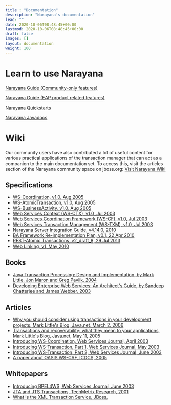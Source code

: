 ```yaml
---
title : "Documentation"
description: "Narayana's documentation"
lead: ""
date: 2020-10-06T08:48:45+00:00
lastmod: 2020-10-06T08:48:45+00:00
draft: false
images: []
layout: documentation
weight: 100
---
```



Learn to use Narayana
=====================

[ Narayana Guide (Community-only features)](..//docs/project/index.html)

[ Narayana Guide (EAP product related
features)](..//docs/product/index.html)

[ Narayana Quickstarts](https://github.com/jbosstm/quickstart)

[ Narayana Javadocs](..//docs/api/index.html)

Wiki
====

Our community users have also contributed a lot of useful content for
various practical applications of the transaction manager that can act
as a companion to the main documentation set. To access this, visit the
articles section of the Narayana community space on jboss.org: [ Visit
Narayana
Wiki](https://developer.jboss.org/en/jbosstm/content?filterID=contentstatus%5Bpublished%5D~objecttype~objecttype%5Bdocument%5D)

Specifications
--------------

-   [ WS-Coordination, v1.0, Aug
    2005](https://downloads.jboss.org/jbosstm/dms/jbosstm/resources/standards/WS-Coordination.pdf)
-   [ WS-AtomicTransaction, v1.0, Aug
    2005](https://downloads.jboss.org/jbosstm/dms/jbosstm/resources/standards/WS-AtomicTransaction.pdf)
-   [ WS-BusinessActivity, v1.0, Aug
    2005](https://downloads.jboss.org/jbosstm/dms/jbosstm/resources/standards/WS-BusinessActivity.pdf)
-   [ Web Services Context (WS-CTX), v1.0, Jul
    2003](https://downloads.jboss.org/jbosstm/dms/jbosstm/resources/standards/WS-CTX.pdf)
-   [ Web Services Coordination Framework (WS-CF), v1.0, Jul
    2003](https://downloads.jboss.org/jbosstm/dms/jbosstm/resources/standards/WS-CF.pdf)
-   [ Web Services Transaction Management (WS-TXM), v1.0, Jul
    2003](https://downloads.jboss.org/jbosstm/dms/jbosstm/resources/standards/WS-TXM.pdf)
-   [ Narayana Server Integration Guide, v4.14.0,
    2010](..//docs/specs/server-integration-guide.pdf)
-   [ BA Framework Re-implementation Plan, v0.1, 22 Apr
    2010](..//docs/specs/BAFrameworkUpdated.odt)
-   [ REST-Atomic Transactions, v2\_draft\_8, 29 Jul
    2013](..//docs/specs/restat-v2-draft-8-2013-jul-29.pdf)
-   [ Web Linking, v1, May
    2010](..//docs/specs/draft-nottingham-http-link-header-10.txt)

Books
-----

-   [ Java Transaction Processing: Design and Implementation, by Mark
    Little, Jon Maron and Greg Pavlik,
    2004](https://www.amazon.com/exec/obidos/tg/detail/-/013035290X)
-   [ Developing Enterprise Web Services: An Architect\'s Guide, by
    Sandeep Chatterjee and James Webber,
    2003](https://www.amazon.com/exec/obidos/tg/detail/-/0131401602)

Articles
--------

-   [ Why you should consider using transactions in your development
    projects, Mark Little\'s Blog, Java.net, March 2.
    2006](https://weblogs.java.net/blog/marklittle/archive/2006/03/transactions_ar_1.html)
-   [ Transactions and recoverability: what they mean to your
    applications, Mark Little\'s Blog, Java.net, May 11,
    2005](https://weblogs.java.net/blog/marklittle/archive/2005/05/transactions_an.html)
-   [ Introducing WS-Coordination, Web Services Journal, April
    2003](https://www.sys-con.com/webservices/articleprint.cfm?id=542)
-   [ Introducing WS-Transaction, Part 1, Web Services Journal, May
    2003](https://www.sys-con.com/webservices/articleprint.cfm?id=561)
-   [ Introducing WS-Transaction, Part 2, Web Services Journal, June
    2003](https://www.sys-con.com/webservices/articleprint.cfm?id=587)
-   [ A paper about OASIS WS-CAF, ICDCS,
    2005](https://downloads.jboss.org/jbosstm/dms/jbosstm/resources/papers/ICDCS2005.pdf)

Whitepapers
-----------

-   [ Introducing BPEL4WS, Web Services Journal, June
    2003](https://www.arjuna.com/library/reports/2003-06-BPEL4WS-intro.pdf)
-   [ JTA and JTS Transactions, TechMetrix Research,
    2001](https://downloads.jboss.org/jbosstm/dms/jbosstm/resources/whitepapers/WPTotal-e-Transactions.pdf)
-   [ What is the XML Transaction Service,
    JBoss,](https://downloads.jboss.org/jbosstm/dms/jbosstm/resources/whitepapers/WhatIsXTS.pdf)

